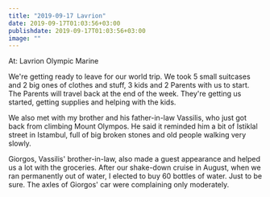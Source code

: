 ```yaml
---
title: "2019-09-17 Lavrion"
date: 2019-09-17T01:03:56+03:00
publishdate: 2019-09-17T01:03:56+03:00
image: ""
---
```


At: Lavrion Olympic Marine

We're getting ready to leave for our world trip. We took 5 small suitcases and 2 big ones of clothes and stuff, 3 kids and 2 Parents with us to start. The Parents will travel back at the end of the week. They're getting us started, getting supplies and helping with the kids.

We also met with my brother and his father-in-law Vassilis, who just got back from climbing Mount Olympos. He said it reminded him a bit of Istiklal street in Istambul, full of big broken stones and old people walking very slowly.

Giorgos, Vassilis' brother-in-law, also made a guest appearance and helped us a lot with the groceries. After our shake-down cruise in August, when we ran permanently out of water, I elected to buy 60 bottles of water. Just to be sure. The axles of Giorgos' car were complaining only moderately.
